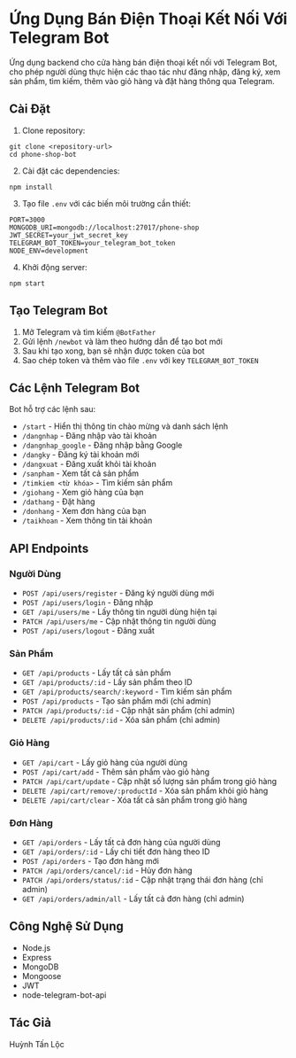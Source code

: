 # Ứng Dụng Bán Điện Thoại Kết Nối Với Telegram Bot

Ứng dụng backend cho cửa hàng bán điện thoại kết nối với Telegram Bot, cho phép người dùng thực hiện các thao tác như đăng nhập, đăng ký, xem sản phẩm, tìm kiếm, thêm vào giỏ hàng và đặt hàng thông qua Telegram.

## Cài Đặt

1. Clone repository:
```
git clone <repository-url>
cd phone-shop-bot
```

2. Cài đặt các dependencies:
```
npm install
```

3. Tạo file `.env` với các biến môi trường cần thiết:
```
PORT=3000
MONGODB_URI=mongodb://localhost:27017/phone-shop
JWT_SECRET=your_jwt_secret_key
TELEGRAM_BOT_TOKEN=your_telegram_bot_token
NODE_ENV=development
```

4. Khởi động server:
```
npm start
```

## Tạo Telegram Bot

1. Mở Telegram và tìm kiếm `@BotFather`
2. Gửi lệnh `/newbot` và làm theo hướng dẫn để tạo bot mới
3. Sau khi tạo xong, bạn sẽ nhận được token của bot
4. Sao chép token và thêm vào file `.env` với key `TELEGRAM_BOT_TOKEN`

## Các Lệnh Telegram Bot

Bot hỗ trợ các lệnh sau:

- `/start` - Hiển thị thông tin chào mừng và danh sách lệnh
- `/dangnhap` - Đăng nhập vào tài khoản
- `/dangnhap_google` - Đăng nhập bằng Google
- `/dangky` - Đăng ký tài khoản mới
- `/dangxuat` - Đăng xuất khỏi tài khoản
- `/sanpham` - Xem tất cả sản phẩm
- `/timkiem <từ khóa>` - Tìm kiếm sản phẩm
- `/giohang` - Xem giỏ hàng của bạn
- `/dathang` - Đặt hàng
- `/donhang` - Xem đơn hàng của bạn
- `/taikhoan` - Xem thông tin tài khoản

## API Endpoints

### Người Dùng

- `POST /api/users/register` - Đăng ký người dùng mới
- `POST /api/users/login` - Đăng nhập
- `GET /api/users/me` - Lấy thông tin người dùng hiện tại
- `PATCH /api/users/me` - Cập nhật thông tin người dùng
- `POST /api/users/logout` - Đăng xuất

### Sản Phẩm

- `GET /api/products` - Lấy tất cả sản phẩm
- `GET /api/products/:id` - Lấy sản phẩm theo ID
- `GET /api/products/search/:keyword` - Tìm kiếm sản phẩm
- `POST /api/products` - Tạo sản phẩm mới (chỉ admin)
- `PATCH /api/products/:id` - Cập nhật sản phẩm (chỉ admin)
- `DELETE /api/products/:id` - Xóa sản phẩm (chỉ admin)

### Giỏ Hàng

- `GET /api/cart` - Lấy giỏ hàng của người dùng
- `POST /api/cart/add` - Thêm sản phẩm vào giỏ hàng
- `PATCH /api/cart/update` - Cập nhật số lượng sản phẩm trong giỏ hàng
- `DELETE /api/cart/remove/:productId` - Xóa sản phẩm khỏi giỏ hàng
- `DELETE /api/cart/clear` - Xóa tất cả sản phẩm trong giỏ hàng

### Đơn Hàng

- `GET /api/orders` - Lấy tất cả đơn hàng của người dùng
- `GET /api/orders/:id` - Lấy chi tiết đơn hàng theo ID
- `POST /api/orders` - Tạo đơn hàng mới
- `PATCH /api/orders/cancel/:id` - Hủy đơn hàng
- `PATCH /api/orders/status/:id` - Cập nhật trạng thái đơn hàng (chỉ admin)
- `GET /api/orders/admin/all` - Lấy tất cả đơn hàng (chỉ admin)

## Công Nghệ Sử Dụng

- Node.js
- Express
- MongoDB
- Mongoose
- JWT
- node-telegram-bot-api

## Tác Giả

Huỳnh Tấn Lộc

